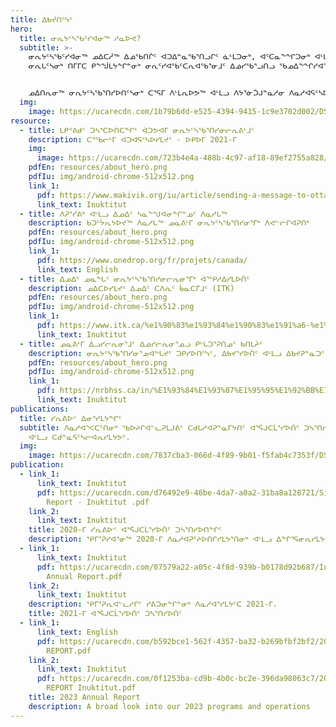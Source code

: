 ```yaml
---
title: ᐃᑲᔫᑎᑦᓭᑦ
hero:
  title: ᓂᕆᔭᑦᓴᖃᑦᓯᐊᓂᖅ ᓱᓇᐅᕙ?
  subtitle: >-
    ᓂᕆᔭᑦᓴᖃᑦᓯᐊᓂᖅ ᓄᐃᑕᓲᖅ ᐃᓅᖃᑎᒌᑦ ᐊᑐᐃᓐᓇᖃᕐᑎᓗᒋᑦ ᓈᒻᒪᑐᓂᒃ, ᐊᑦᑕᓇᖕᖏᑐᓂᒃ ᐊᒻᒪᓗ ᐃᓗᒡᒍᓯᒧᐊᖓᔪᓂᒃ
    ᓂᕆᒐᑦᓴᓂᒃ ᑎᒥᒥᑕ ᑭᖕᖒᒪᔭᖏᓐᓂᒃ ᓂᕆᑦᓯᐊᖃᑦᑕᕆᐊᖃᕐᓂᒧᑦ ᐃᓅᓯᖃᕐᓗᑎᓗ ᖃᓄᐃᖕᖏᓯᐊᕐᓇᑐᒦᓪᓗᑎᒃ.


    ᓄᐃᑎᕆᓂᖅ ᓂᕆᔭᑦᓴᖃᕐᑎᓯᐅᑎᑦᓴᓂᒃ ᑕᕐᕋᒥ ᐱᒻᒪᕆᐅᕗᖅ ᐊᒻᒪᓗ ᐱᔭᕐᓃᑑᒍᓐᓇᓱᓂ ᐱᓇᓱᐊᕋᑦᓴᐅᓱᓂ. ᑲᑎᕐᓱᐃᓯᒪᔪᒍᑦ ᐊᒥᓱᐃᓂᒃ ᓇᓗᓀᕐᑐᐃᒍᑎᓂᒃ ᑖᑦᓱᒧᖓᐅᓕᖓᔪᓂᒃ ᐃᓕᑦᓯᒋᐊᓪᓚᕈᑎᑦᓴᓂᒃ.
  img:
    image: https://ucarecdn.com/1b79b6dd-e525-4394-9415-1c9e3702d002/DSC02148-Enhanced-NR.jpeg
resource:
  - title: ᒪᑭᕝᕕᑯᑦ ᑐᓴᕐᑕᐅᑎᑕᖏᑦ ᐋᑐᕗᐊᒥ ᓂᕆᔭᑦᓴᖃᕐᑎᓯᓂᓕᕆᕕᒻᒧᑦ
    description: ᑕᕐᖃᓕᒻᒥ ᐊᑐᐊᕋᑦᓴᐅᓯᒪᔪᑦ - ᐅᑭᐅᒥ 2021-ᒥ
    img:
      image: https://ucarecdn.com/723b4e4a-488b-4c97-af18-89ef2755a828/-/resize/400x300/about_staff_placeholder.jpg
    pdfEn: resources/about_hero.png
    pdfIu: img/android-chrome-512x512.png
    link_1:
      pdf: https://www.makivik.org/iu/article/sending-a-message-to-ottawa-about-food-security-in-nunavik/
      link_text: Inuktitut
  - title: ᐱᕈᕐᓰᕕᒃ ᐊᒻᒪᓗ ᐃᓄᐃᑦ ᓴᓇᖕᖑᐊᓂᖏᓐᓄᑦ ᐱᓇᓱᒐᖅ
    description: ᑲᑐᑦᔮᕆᔭᐅᔪᖅ ᐱᓇᓱᒐᖅ ᓄᓇᕕᒻᒥ ᓂᕆᔭᑦᓴᖃᕐᑎᓯᓂᕐᒥᒃ ᐱᕙᓪᓖᒋᐊᕈᑎᒃ
    pdfEn: resources/about_hero.png
    pdfIu: img/android-chrome-512x512.png
    link_1:
      pdf: https://www.onedrop.org/fr/projets/canada/
      link_text: English
  - title: ᐃᓄᐃᑦ ᓄᓇᖓᑦ ᓂᕆᔭᑦᓴᖃᕐᑎᓯᓂᓕᕆᓂᕐᒥᒃ ᐋᕐᕿᓱᐃᓯᒪᐅᑏᑦ
    description: ᓄᐃᑕᐅᓯᒪᔪᑦ ᐃᓄᐃᑦ ᑕᐱᕇᑦ ᑳᓇᑕᒦᒧᑦ (ITK)
    pdfEn: resources/about_hero.png
    pdfIu: img/android-chrome-512x512.png
    link_1:
      pdf: https://www.itk.ca/%e1%90%83%e1%93%84%e1%90%83%e1%91%a6-%e1%93%84%e1%93%87%e1%96%93%e1%96%95%e1%93%82-%e1%93%82%e1%95%bf%e1%96%83%e1%91%a6%e1%91%8e%e1%90%8a%e1%95%90%e1%93%82%e1%95%90%e1%92%a7%e1%91%a6-%e1%96%83/?lang=ius
      link_text: Inuktitut
  - title: ᓄᓇᕕᒻᒥ ᐃᓗᓯᓕᕆᓂᕐᒧᑦ ᐃᓅᓯᓕᕆᓂᕐᓄᓗ ᑭᒡᒐᑐᕐᕈᑎᓄᑦ ᑲᑎᒪᔩᑦ
    description: ᓂᕆᔭᑦᓴᖃᕐᑎᓯᓂᕐᓄᐊᖓᔪᑦ ᑐᑭᓯᐅᑎᑦᓭᑦ, ᐃᑲᔪᕐᓯᐅᑏᑦ ᐊᒻᒪᓗ ᐃᑲᔪᕈᓐᓇᑐᑦ ᐊᑐᐃᓐᓀᑦ ᓄᓇᕕᒻᒥᐅᓂᒃ
    pdfEn: resources/about_hero.png
    pdfIu: img/android-chrome-512x512.png
    link_1:
      pdf: https://nrbhss.ca/in/%E1%93%84%E1%93%87%E1%95%95%E1%92%BB%E1%92%A5-%E1%90%83%E1%93%97%E1%93%AF%E1%93%95%E1%95%86%E1%94%A9%E1%91%A6-%E1%91%B2%E1%91%8E%E1%92%AA%E1%94%A8%E1%96%8F%E1%91%A6/%E1%93%87%E1%90%85%E1%93%95%E1%92%AB%E1%93%82%E1%92%83-%E1%90%83%E1%93%97%E1%93%AF%E1%93%95%E1%95%86%E1%93%82%E1%95%90%E1%92%A7%E1%91%A6/%E1%96%83%E1%93%84%E1%90%83%E1%96%95%E1%96%8F%E1%93%AF%E1%90%8A%E1%95%90%E1%93%82%E1%92%A8%E1%93%95%E1%96%93%E1%94%AA%E1%93%82%E1%92%83-%E1%90%83%E1%91%AF%E1%93%AA%E1%93%9A%E1%91%8E%E1%91%A6%E1%93%AF%E1%92%90%E1%93%B1%E1%90%8A%E1%95%88%E1%91%8F%E1%91%A6-%E1%96%83%E1%90%85%E1%94%A8%E1%92%AA%E1%94%AD%E1%90%85%E1%91%8E%E1%91%A6%E1%93%AF%E1%92%8D/%E1%93%82%E1%95%BF%E1%96%83%E1%91%A6%E1%93%AF%E1%90%8A%E1%95%86%E1%90%8A%E1%96%83%E1%95%90%E1%93%82%E1%96%85
      link_text: Inuktitut
publications:
  title: ᓯᕆᕕᐅᑉ ᐃᓂᕐᓯᒪᔭᖏᑦ
  subtitle: ᐱᓇᓱᐊᕐᐸᑕᑦᑎᓂᒃ ᖃᐅᔨᒋᐊᓪᓚᕈᒪᒍᕕᑦ ᑕᑯᒐᓱᐊᕈᓐᓇᒥᔭᑎᑦ ᐊᕐᕌᒍᑕᒫᕐᓯᐅᑏᑦ ᑐᓴᕐᑎᓯᐅᑏ, ᐃᓂᕐᓯᒪᔭᕗᑦ,
    ᐊᒻᒪᓗ ᑕᑯᓐᓇᕋᑦᓴᓕᐊᕆᓯᒪᔭᕗᑦ.
  img:
    image: https://ucarecdn.com/7837cba3-066d-4f89-9b01-f5fab4c7353f/DSC04205.jpeg
publication:
  - link_1:
      link_text: Inuktitut
      pdf: https://ucarecdn.com/d76492e9-46be-4da7-a0a2-31ba8a128721/Sirivik Annual
        Report - Inuktitut .pdf
    link_2:
      link_text: Inuktitut
    title: 2020-ᒥ ᓯᕆᕕᐅᑉ ᐊᕐᕌᒍᑕᒫᕐᓯᐅᑏᑦ ᑐᓴᕐᑎᓯᐅᑎᖏᑦ
    description: ᕿᒥᕐᕈᓯᐊᕐᓂᖅ 2020-ᒥ ᐱᓇᓱᐊᕈᑦᔨᐅᑎᒋᓯᒪᔭᕐᑎᓂᒃ ᐊᒻᒪᓗ ᐃᖏᕐᕋᓂᕆᓯᒪᔭᕐᑎᓂᒃ
  - link_1:
      link_text: Inuktitut
      pdf: https://ucarecdn.com/07579a22-a05c-4f8d-939b-b0178d92b687/Inuktitut 2021
        Annual Report.pdf
    link_2:
      link_text: Inuktitut
    description: ᕿᒥᕐᕈᕆᐊᓪᓚᓱᒋᑦ ᓯᕕᑐᓂᖏᓐᓂᒃ ᐱᓇᓱᐊᕐᓯᒪᔭᑦᑕ 2021-ᒥ.
    title: 2021-ᒥ ᐊᕐᕌᒍᑕᒫᕐᓯᐅᑏᑦ ᑐᓴᕐᑎᓯᐅᑏᑦ
  - link_1:
      link_text: English
      pdf: https://ucarecdn.com/b592bce1-562f-4357-ba32-b269bfbf2bf2/2023 ANNUAL
        REPORT.pdf
    link_2:
      link_text: Inuktitut
      pdf: https://ucarecdn.com/0f1253ba-cd9b-4b0c-bc2e-396da98063c7/2023 ANNUAL
        REPORT Inuktitut.pdf
    title: 2023 Annual Report
    description: A broad look into our 2023 programs and operations
---
```

